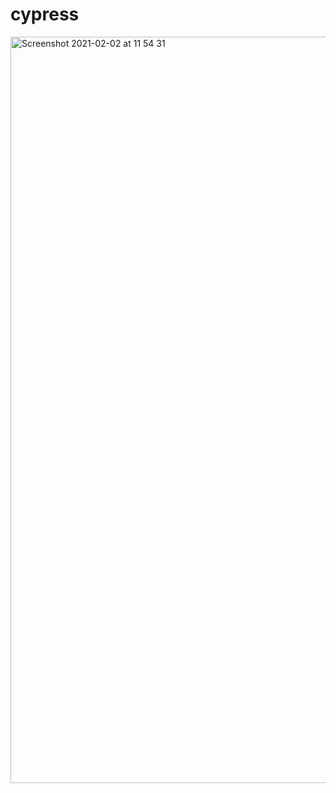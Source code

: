 # cypress

<img width="1194" alt="Screenshot 2021-02-02 at 11 54 31" src="https://user-images.githubusercontent.com/78303150/106593877-a2062480-6551-11eb-8732-7951c157f9e8.png">
